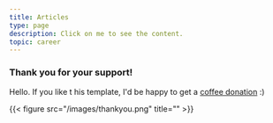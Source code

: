 ```yaml
---
title: Articles
type: page
description: Click on me to see the content.
topic: career 
---
```


### Thank you for your support!



Hello. If you like t his template, I'd be happy to get a [coffee donation](https://ko-fi.com/heycharlola) :)

{{< figure src="/images/thankyou.png" title="" >}}